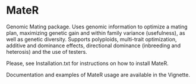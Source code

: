 # MateR
Genomic Mating package. Uses genomic information to optimize a mating plan, maximizing genetic gain and within family variance (usefulness), as well as genetic diversity. Supports polyploids, multi-trait optimization, additive and dominance effects, directional dominance (inbreeding and heterosis) and the use of testers.

Please, see Installation.txt for instructions on how to install MateR.

Documentation and examples of MateR usage are available in the Vignette.
